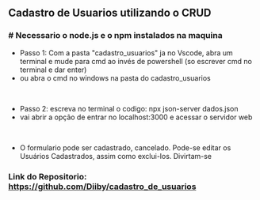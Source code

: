 ## Cadastro de Usuarios utilizando o CRUD

### # Necessario o node.js e o npm instalados na maquina


- Passo 1: Com a pasta "cadastro_usuarios" ja no Vscode, abra um terminal e mude para cmd ao invés de powershell (so escrever cmd no terminal e dar enter)
- ou abra o cmd no windows na pasta do cadastro_usuarios
<br>

- Passo 2: escreva no terminal o codigo: npx json-server dados.json 
- vai abrir a opção de entrar no localhost:3000 e acessar o servidor web
<br>

- O formulario pode ser cadastrado, cancelado. Pode-se editar os Usuários Cadastrados, assim como exclui-los. Divirtam-se

### Link do Repositorio: https://github.com/Diiby/cadastro_de_usuarios
